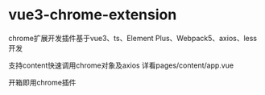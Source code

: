 # vue3-chrome-extension

chrome扩展开发插件基于vue3、ts、Element Plus、Webpack5、axios、less开发

支持content快速调用chrome对象及axios 详看pages/content/app.vue

开箱即用chrome插件

